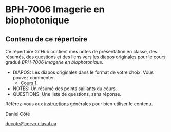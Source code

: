 # BPH-7006 Imagerie en biophotonique
## Contenu de ce répertoire

Ce répertoire GitHub contient mes notes de présentation en classe, des résumés, des questions et des liens vers les diapos originales pour le cours gradué *BPH-7006 Imagerie en biophotonique*.

* DIAPOS: Les diapos originales dans le format de votre choix. Vous pouvez commenter.
  * [Cours 1](https://www.icloud.com/keynote/0HW4-8BHOf1WDqqQbkVMHjn9Q#BPH-7006_Imagerie).
* NOTES: Un résumé des points saillants du cours.
* QUESTIONS: Une liste de questions, sans réponse.

Référez-vous aux [instructions](../README.md) générales pour bien utiliser le contenu.



Daniel Côté

dccote@cervo.ulaval.ca

